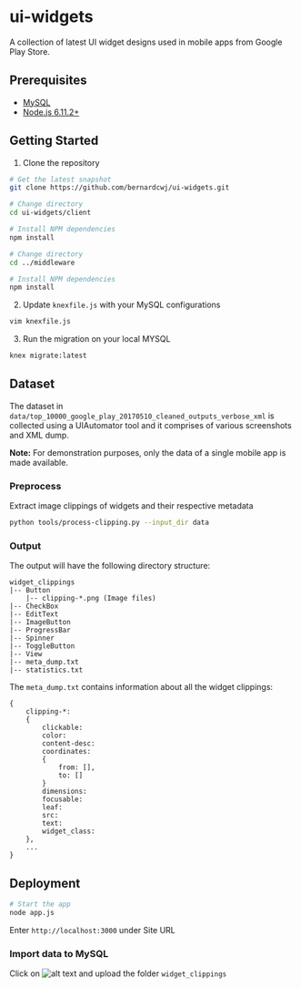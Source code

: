 # ui-widgets
A collection of latest UI widget designs used in mobile apps from Google Play Store.

## Prerequisites
* [MySQL](https://dev.mysql.com/downloads/)
* [Node.js 6.11.2+](http://nodejs.org)

## Getting Started
1. Clone the repository
```bash
# Get the latest snapshot
git clone https://github.com/bernardcwj/ui-widgets.git

# Change directory
cd ui-widgets/client

# Install NPM dependencies
npm install

# Change directory
cd ../middleware

# Install NPM dependencies
npm install
```
2. Update `knexfile.js` with your MySQL configurations
```bash
vim knexfile.js
```
3. Run the migration on your local MYSQL
```bash
knex migrate:latest
```

## Dataset
The dataset in `data/top_10000_google_play_20170510_cleaned_outputs_verbose_xml` is collected using a UIAutomator tool and it comprises of various screenshots and XML dump.

**Note:** For demonstration purposes, only the data of a single mobile app is made available.

### Preprocess
Extract image clippings of widgets and their respective metadata
```bash
python tools/process-clipping.py --input_dir data
```

### Output
The output will have the following directory structure:
```
widget_clippings
|-- Button
	|-- clipping-*.png (Image files)
|-- CheckBox
|-- EditText
|-- ImageButton
|-- ProgressBar
|-- Spinner
|-- ToggleButton
|-- View
|-- meta_dump.txt
|-- statistics.txt
```
The `meta_dump.txt` contains information about all the widget clippings:
```
{
	clipping-*:
	{
		clickable:
		color:
		content-desc:
		coordinates:
		{
			from: [],
			to: []
		}
		dimensions:
		focusable:
		leaf:
		src:
		text:
		widget_class: 
	},
	...
}
```

## Deployment
```bash
# Start the app
node app.js
```
Enter `http://localhost:3000` under Site URL

### Import data to MySQL
Click on ![alt text](https://www.materialui.co/materialIcons/file/file_upload_black_144x144.png "File upload") and upload the folder `widget_clippings`